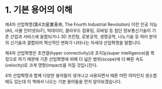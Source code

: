 # 1. 기본 용어의 이해

  
제4차 산업혁명\(第4次産業革命, The Fourth Industrial Revolution\) 이란 인공 지능\(AI\), 사물 인터넷\(IoT\), 빅데이터, 클라우드 컴퓨팅, 모바일 등 첨단 정보통신기술이 기존 산업과 서비스에 융합되거나 3D 프린팅, 로봇공학, 생명공학, 나노기술 등 여러 분야의 신기술과 결합되어 혁신적인 변화가 나타나는 차세대 산업혁명을 말합니다.

제4차 산업혁명은 초연결\(hyper connectivity\)과 초지능\(super intelligence\)을 특징으로 하기 때문에 기존 산업혁명에 비해 더 넓은 범위\(scope\)에 더 빠른 속도\(velocity\)로 크게 영향\(impact\)을 끼질 것입니친다.  

4차 산업혁명과 함께 다양한 용어들이 생겨나고 사용되면서 때론 어떤 의미인지 생소할 때도 있는데 이 책에서 나오는 기본 용어들을 먼저 알아보겠습니다.

